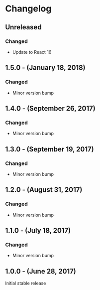 Changelog
=========

Unreleased
----------
### Changed
* Update to React 16

1.5.0 - (January 18, 2018)
------------------
### Changed
* Minor version bump

1.4.0 - (September 26, 2017)
------------------
### Changed
* Minor version bump

1.3.0 - (September 19, 2017)
------------------
### Changed
* Minor version bump

1.2.0 - (August 31, 2017)
------------------
### Changed
* Minor version bump

1.1.0 - (July 18, 2017)
------------------
### Changed
* Minor version bump


1.0.0 - (June 28, 2017)
------------------
Initial stable release
